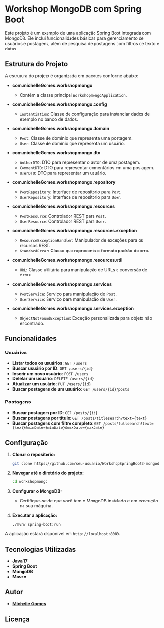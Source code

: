 
# Workshop MongoDB com Spring Boot

Este projeto é um exemplo de uma aplicação Spring Boot integrada com MongoDB. Ele inclui funcionalidades básicas para gerenciamento de usuários e postagens, além de pesquisa de postagens com filtros de texto e datas.

## Estrutura do Projeto

A estrutura do projeto é organizada em pacotes conforme abaixo:

- **com.michelleGomes.workshopmongo**
  - Contém a classe principal `WorkshopmongoApplication`.

- **com.michelleGomes.workshopmongo.config**
  - `Instantiation`: Classe de configuração para instanciar dados de exemplo no banco de dados.

- **com.michelleGomes.workshopmongo.domain**
  - `Post`: Classe de domínio que representa uma postagem.
  - `User`: Classe de domínio que representa um usuário.

- **com.michelleGomes.workshopmongo.dto**
  - `AuthorDTO`: DTO para representar o autor de uma postagem.
  - `CommentDTO`: DTO para representar comentários em uma postagem.
  - `UserDTO`: DTO para representar um usuário.

- **com.michelleGomes.workshopmongo.repository**
  - `PostRepository`: Interface de repositório para `Post`.
  - `UserRepository`: Interface de repositório para `User`.

- **com.michelleGomes.workshopmongo.resources**
  - `PostResource`: Controlador REST para `Post`.
  - `UserResource`: Controlador REST para `User`.

- **com.michelleGomes.workshopmongo.resources.exception**
  - `ResourceExceptionHandler`: Manipulador de exceções para os recursos REST.
  - `StandardError`: Classe que representa o formato padrão de erro.

- **com.michelleGomes.workshopmongo.resources.util**
  - `URL`: Classe utilitária para manipulação de URLs e conversão de datas.

- **com.michelleGomes.workshopmongo.services**
  - `PostService`: Serviço para manipulação de `Post`.
  - `UserService`: Serviço para manipulação de `User`.

- **com.michelleGomes.workshopmongo.services.exception**
  - `ObjectNotFoundException`: Exceção personalizada para objeto não encontrado.

## Funcionalidades

### Usuários

- **Listar todos os usuários**: `GET /users`
- **Buscar usuário por ID**: `GET /users/{id}`
- **Inserir um novo usuário**: `POST /users`
- **Deletar um usuário**: `DELETE /users/{id}`
- **Atualizar um usuário**: `PUT /users/{id}`
- **Buscar postagens de um usuário**: `GET /users/{id}/posts`

### Postagens

- **Buscar postagem por ID**: `GET /posts/{id}`
- **Buscar postagens por título**: `GET /posts/titlesearch?text={text}`
- **Buscar postagens com filtro completo**: `GET /posts/fullsearch?text={text}&minDate={minDate}&maxDate={maxDate}`

## Configuração

1. **Clonar o repositório:**
    ```sh
    git clone https://github.com/seu-usuario/WorkshopSpringBoot3-mongodb.git
    ```

2. **Navegar até o diretório do projeto:**
    ```sh
    cd workshopmongo
    ```

3. **Configurar o MongoDB:**
    - Certifique-se de que você tem o MongoDB instalado e em execução na sua máquina.

4. **Executar a aplicação:**
    ```sh
    ./mvnw spring-boot:run
    ```

A aplicação estará disponível em `http://localhost:8080`.

## Tecnologias Utilizadas

- **Java 17**
- **Spring Boot**
- **MongoDB**
- **Maven**

## Autor

- [**Michelle Gomes**](https://github.com/michellegomes85)

## Licença

 

